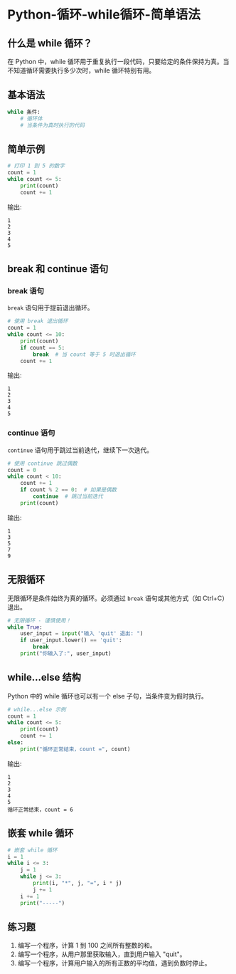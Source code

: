 # Python-循环-while循环-简单语法

## 什么是 while 循环？

在 Python 中，while 循环用于重复执行一段代码，只要给定的条件保持为真。当不知道循环需要执行多少次时，while 循环特别有用。

## 基本语法

```python
while 条件:
    # 循环体
    # 当条件为真时执行的代码
```

## 简单示例

```python
# 打印 1 到 5 的数字
count = 1
while count <= 5:
    print(count)
    count += 1
```

输出:
```
1
2
3
4
5
```

## break 和 continue 语句

### break 语句
`break` 语句用于提前退出循环。

```python
# 使用 break 退出循环
count = 1
while count <= 10:
    print(count)
    if count == 5:
        break  # 当 count 等于 5 时退出循环
    count += 1
```

输出:
```
1
2
3
4
5
```

### continue 语句
`continue` 语句用于跳过当前迭代，继续下一次迭代。

```python
# 使用 continue 跳过偶数
count = 0
while count < 10:
    count += 1
    if count % 2 == 0:  # 如果是偶数
        continue  # 跳过当前迭代
    print(count)
```

输出:
```
1
3
5
7
9
```

## 无限循环

无限循环是条件始终为真的循环。必须通过 `break` 语句或其他方式（如 Ctrl+C）退出。

```python
# 无限循环 - 谨慎使用！
while True:
    user_input = input("输入 'quit' 退出: ")
    if user_input.lower() == 'quit':
        break
    print("你输入了:", user_input)
```

## while...else 结构

Python 中的 while 循环也可以有一个 else 子句，当条件变为假时执行。

```python
# while...else 示例
count = 1
while count <= 5:
    print(count)
    count += 1
else:
    print("循环正常结束，count =", count)
```

输出:
```
1
2
3
4
5
循环正常结束，count = 6
```

## 嵌套 while 循环

```python
# 嵌套 while 循环
i = 1
while i <= 3:
    j = 1
    while j <= 3:
        print(i, "*", j, "=", i * j)
        j += 1
    i += 1
    print("-----")
```

## 练习题

1. 编写一个程序，计算 1 到 100 之间所有整数的和。
2. 编写一个程序，从用户那里获取输入，直到用户输入 "quit"。
3. 编写一个程序，计算用户输入的所有正数的平均值，遇到负数时停止。

